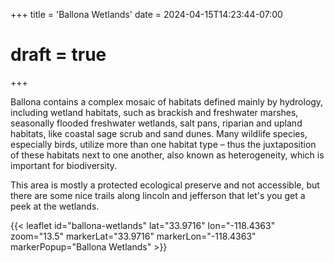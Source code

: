 +++
title = 'Ballona Wetlands'
date = 2024-04-15T14:23:44-07:00
# draft = true
+++

Ballona contains a complex mosaic of habitats defined mainly by hydrology, including wetland habitats, such as brackish and freshwater marshes, seasonally flooded freshwater wetlands, salt pans, riparian and upland habitats, like coastal sage scrub and sand dunes. Many wildlife species, especially birds, utilize more than one habitat type – thus the juxtaposition of these habitats next to one another, also known as heterogeneity, which is important for biodiversity.

This area is mostly a protected ecological preserve and not accessible, but there are some nice trails along lincoln and jefferson that let's you get a peek at the wetlands.

{{< leaflet id="ballona-wetlands" lat="33.9716" lon="-118.4363" zoom="13.5" markerLat="33.9716" markerLon="-118.4363" markerPopup="Ballona Wetlands" >}}